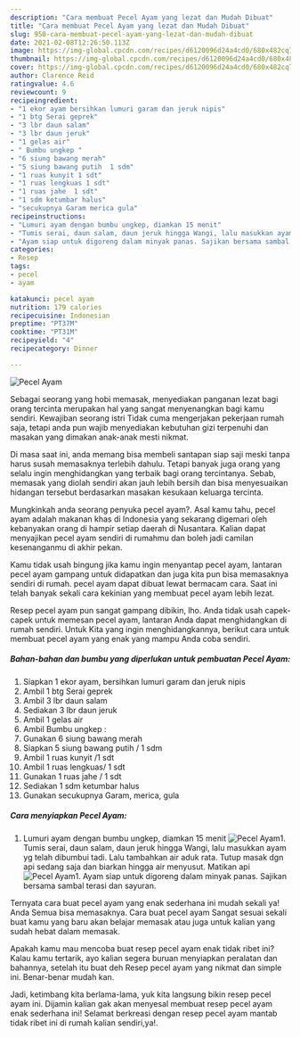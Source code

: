 ```yaml
---
description: "Cara membuat Pecel Ayam yang lezat dan Mudah Dibuat"
title: "Cara membuat Pecel Ayam yang lezat dan Mudah Dibuat"
slug: 950-cara-membuat-pecel-ayam-yang-lezat-dan-mudah-dibuat
date: 2021-02-08T12:26:50.113Z
image: https://img-global.cpcdn.com/recipes/d6120096d24a4cd0/680x482cq70/pecel-ayam-foto-resep-utama.jpg
thumbnail: https://img-global.cpcdn.com/recipes/d6120096d24a4cd0/680x482cq70/pecel-ayam-foto-resep-utama.jpg
cover: https://img-global.cpcdn.com/recipes/d6120096d24a4cd0/680x482cq70/pecel-ayam-foto-resep-utama.jpg
author: Clarence Reid
ratingvalue: 4.6
reviewcount: 9
recipeingredient:
- "1 ekor ayam bersihkan lumuri garam dan jeruk nipis"
- "1 btg Serai geprek"
- "3 lbr daun salam"
- "3 lbr daun jeruk"
- "1 gelas air"
- " Bumbu ungkep "
- "6 siung bawang merah"
- "5 siung bawang putih  1 sdm"
- "1 ruas kunyit 1 sdt"
- "1 ruas lengkuas 1 sdt"
- "1 ruas jahe  1 sdt"
- "1 sdm ketumbar halus"
- "secukupnya Garam merica gula"
recipeinstructions:
- "Lumuri ayam dengan bumbu ungkep, diamkan 15 menit"
- "Tumis serai, daun salam, daun jeruk hingga Wangi, lalu masukkan ayam yg telah dibumbui tadi. Lalu tambahkan air aduk rata. Tutup masak dgn api sedang saja dan biarkan hingga air menyusut. Matikan api"
- "Ayam siap untuk digoreng dalam minyak panas. Sajikan bersama sambal terasi dan sayuran."
categories:
- Resep
tags:
- pecel
- ayam

katakunci: pecel ayam 
nutrition: 179 calories
recipecuisine: Indonesian
preptime: "PT37M"
cooktime: "PT31M"
recipeyield: "4"
recipecategory: Dinner

---
```



![Pecel Ayam](https://img-global.cpcdn.com/recipes/d6120096d24a4cd0/680x482cq70/pecel-ayam-foto-resep-utama.jpg)

Sebagai seorang yang hobi memasak, menyediakan panganan lezat bagi orang tercinta merupakan hal yang sangat menyenangkan bagi kamu sendiri. Kewajiban seorang istri Tidak cuma mengerjakan pekerjaan rumah saja, tetapi anda pun wajib menyediakan kebutuhan gizi terpenuhi dan masakan yang dimakan anak-anak mesti nikmat.

Di masa  saat ini, anda memang bisa membeli santapan siap saji meski tanpa harus susah memasaknya terlebih dahulu. Tetapi banyak juga orang yang selalu ingin menghidangkan yang terbaik bagi orang tercintanya. Sebab, memasak yang diolah sendiri akan jauh lebih bersih dan bisa menyesuaikan hidangan tersebut berdasarkan masakan kesukaan keluarga tercinta. 



Mungkinkah anda seorang penyuka pecel ayam?. Asal kamu tahu, pecel ayam adalah makanan khas di Indonesia yang sekarang digemari oleh kebanyakan orang di hampir setiap daerah di Nusantara. Kalian dapat menyajikan pecel ayam sendiri di rumahmu dan boleh jadi camilan kesenanganmu di akhir pekan.

Kamu tidak usah bingung jika kamu ingin menyantap pecel ayam, lantaran pecel ayam gampang untuk didapatkan dan juga kita pun bisa memasaknya sendiri di rumah. pecel ayam dapat dibuat lewat bermacam cara. Saat ini telah banyak sekali cara kekinian yang membuat pecel ayam lebih lezat.

Resep pecel ayam pun sangat gampang dibikin, lho. Anda tidak usah capek-capek untuk memesan pecel ayam, lantaran Anda dapat menghidangkan di rumah sendiri. Untuk Kita yang ingin menghidangkannya, berikut cara untuk membuat pecel ayam yang enak yang mampu Anda coba sendiri.

<!--inarticleads1-->

##### Bahan-bahan dan bumbu yang diperlukan untuk pembuatan Pecel Ayam:

1. Siapkan 1 ekor ayam, bersihkan lumuri garam dan jeruk nipis
1. Ambil 1 btg Serai geprek
1. Ambil 3 lbr daun salam
1. Sediakan 3 lbr daun jeruk
1. Ambil 1 gelas air
1. Ambil  Bumbu ungkep :
1. Gunakan 6 siung bawang merah
1. Siapkan 5 siung bawang putih / 1 sdm
1. Ambil 1 ruas kunyit /1 sdt
1. Ambil 1 ruas lengkuas/ 1 sdt
1. Gunakan 1 ruas jahe / 1 sdt
1. Sediakan 1 sdm ketumbar halus
1. Gunakan secukupnya Garam, merica, gula




<!--inarticleads2-->

##### Cara menyiapkan Pecel Ayam:

1. Lumuri ayam dengan bumbu ungkep, diamkan 15 menit
<img src="https://img-global.cpcdn.com/steps/40b438a63d6a653d/160x128cq70/pecel-ayam-langkah-memasak-1-foto.jpg" alt="Pecel Ayam">1. Tumis serai, daun salam, daun jeruk hingga Wangi, lalu masukkan ayam yg telah dibumbui tadi. Lalu tambahkan air aduk rata. Tutup masak dgn api sedang saja dan biarkan hingga air menyusut. Matikan api
<img src="https://img-global.cpcdn.com/steps/e9dbd3c56ff8884c/160x128cq70/pecel-ayam-langkah-memasak-2-foto.jpg" alt="Pecel Ayam">1. Ayam siap untuk digoreng dalam minyak panas. Sajikan bersama sambal terasi dan sayuran.




Ternyata cara buat pecel ayam yang enak sederhana ini mudah sekali ya! Anda Semua bisa memasaknya. Cara buat pecel ayam Sangat sesuai sekali buat kamu yang baru akan belajar memasak atau juga untuk kalian yang sudah hebat dalam memasak.

Apakah kamu mau mencoba buat resep pecel ayam enak tidak ribet ini? Kalau kamu tertarik, ayo kalian segera buruan menyiapkan peralatan dan bahannya, setelah itu buat deh Resep pecel ayam yang nikmat dan simple ini. Benar-benar mudah kan. 

Jadi, ketimbang kita berlama-lama, yuk kita langsung bikin resep pecel ayam ini. Dijamin kalian gak akan menyesal membuat resep pecel ayam enak sederhana ini! Selamat berkreasi dengan resep pecel ayam mantab tidak ribet ini di rumah kalian sendiri,ya!.


